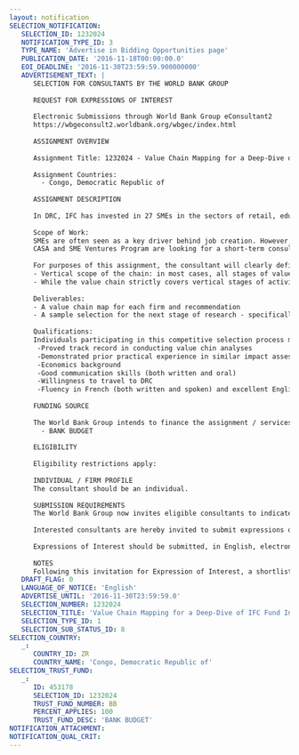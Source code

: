 ```yaml
---
layout: notification
SELECTION_NOTIFICATION: 
   SELECTION_ID: 1232024
   NOTIFICATION_TYPE_ID: 3
   TYPE_NAME: 'Advertise in Bidding Opportunities page'
   PUBLICATION_DATE: '2016-11-18T00:00:00.0'
   EOI_DEADLINE: '2016-11-30T23:59:59.900000000'
   ADVERTISEMENT_TEXT: |
      SELECTION FOR CONSULTANTS BY THE WORLD BANK GROUP
      
      REQUEST FOR EXPRESSIONS OF INTEREST
      
      Electronic Submissions through World Bank Group eConsultant2
      https://wbgeconsult2.worldbank.org/wbgec/index.html
      
      ASSIGNMENT OVERVIEW
      
      Assignment Title: 1232024 - Value Chain Mapping for a Deep-Dive of IFC Fund Investee SMEs
      
      Assignment Countries:
        - Congo, Democratic Republic of
      
      ASSIGNMENT DESCRIPTION
      
      In DRC, IFC has invested in 27 SMEs in the sectors of retail, education, healthcare, and logistics. IFC is looking for a short-term consultant to develop a full mapping of all critical components of a value chain map for each firm. The information will be used for indirect job estimation. Deliverables: value chain map for each firm, recommendation on a sample selection for job estimation. Requirements: proved track record in conducting value chin analysis, French-speaking, excellent written English, experience working in Central Africa.
      
      Scope of Work:
      SMEs are often seen as a key driver behind job creation. However, access to finance is a key challenge for SMEs in many developing countries around the world  hindering their growth and consequently job creation critical to sustainable economic growth. The CASF fund is one of the six SME Venture funds, which aims to tackle this barrier by providing financing and advisory services to 27 high-growth SMEs in the DRC in areas of retail, education, logistics, transportation, and public health.
      CASA and SME Ventures Program are looking for a short-term consultant to develop a full mapping of all critical components of a value chain map for each of 27 investee firms. The information will be used to estimate the feasibility to estimate the number of indirect jobs for all 27 SMES.
      
      For purposes of this assignment, the consultant will clearly define the scope of the value chain to be studied, in particular clarifying the following:
      - Vertical scope of the chain: in most cases, all stages of value addition in the product/service, from basic inputs through to final sale and disposal/recycling will be studied.
      - While the value chain strictly covers vertical stages of activity related and supporting activities are involved in all value chains  including supply chain and support services such as transport and logistics, financial and business services; research, training, etc.  whole employment will be affected by dynamics in the core value chain.
      
      Deliverables:
      - A value chain map for each firm and recommendation
      - A sample selection for the next stage of research - specifically, job estimation.
      
      Qualifications:
      Individuals participating in this competitive selection process must possess the following qualifications:
       -Proved track record in conducting value chin analyses
       -Demonstrated prior practical experience in similar impact assessment studies in fragile and conflict-affected countries; experience with job estimations is strongly preferred
       -Economics background
       -Good communication skills (both written and oral)
       -Willingness to travel to DRC
       -Fluency in French (both written and spoken) and excellent English written skills.
      
      FUNDING SOURCE
      
      The World Bank Group intends to finance the assignment / services described below under the following:
        - BANK BUDGET
      
      ELIGIBILITY
      
      Eligibility restrictions apply:
      
      INDIVIDUAL / FIRM PROFILE
      The consultant should be an individual. 
      
      SUBMISSION REQUIREMENTS
      The World Bank Group now invites eligible consultants to indicate their interest in providing the services.  Interested consultants must provide information indicating that they are qualified to perform the services (brochures, description of similar assignments, experience in similar conditions, availability of appropriate skills among staff, etc.).  Please note that the total size of all attachments should be less than 5MB.  
      
      Interested consultants are hereby invited to submit expressions of interest.
      
      Expressions of Interest should be submitted, in English, electronically through World Bank Group eConsultant2 (https://wbgeconsult2.worldbank.org/wbgec/index.html)
      
      NOTES
      Following this invitation for Expression of Interest, a shortlist of qualified firms will be formally invited to submit proposals.  Shortlisting and selection will be subject to the availability of funding.
   DRAFT_FLAG: 0
   LANGUAGE_OF_NOTICE: 'English'
   ADVERTISE_UNTIL: '2016-11-30T23:59:59.0'
   SELECTION_NUMBER: 1232024
   SELECTION_TITLE: 'Value Chain Mapping for a Deep-Dive of IFC Fund Investee SMEs'
   SELECTION_TYPE_ID: 1
   SELECTION_SUB_STATUS_ID: 8
SELECTION_COUNTRY: 
   _: 
      COUNTRY_ID: ZR
      COUNTRY_NAME: 'Congo, Democratic Republic of'
SELECTION_TRUST_FUND: 
   _: 
      ID: 453178
      SELECTION_ID: 1232024
      TRUST_FUND_NUMBER: BB
      PERCENT_APPLIES: 100
      TRUST_FUND_DESC: 'BANK BUDGET'
NOTIFICATION_ATTACHMENT: 
NOTIFICATION_QUAL_CRIT: 
---
```

